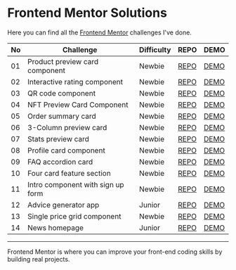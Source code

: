 # Frontend Mentor Solutions
Here you can find all the [Frontend Mentor](https://www.frontendmentor.io/) challenges I've done.

| No  | Challenge                         | Difficulty | REPO                                                                                                          | DEMO                                                                                                |
| --- | --------------------------------- | ---------- | ------------------------------------------------------------------------------------------------------------- | --------------------------------------------------------------------------------------------------- |
| 01  | Product preview card component    | Newbie     | [REPO](https://github.com/KellyCHI22/frontend-mentor-solutions/tree/main/01-product-preview-card-component)   | [DEMO](https://kellychi22.github.io/frontend-mentor-solutions//01-product-preview-card-component/)  |
| 02  | Interactive rating component      | Newbie     | [REPO](https://github.com/KellyCHI22/frontend-mentor-solutions/tree/main/02-interactive-rating-component)     | [DEMO](https://kellychi22.github.io/frontend-mentor-solutions/02-interactive-rating-component/)     |
| 03  | QR code component                 | Newbie     | [REPO](https://github.com/KellyCHI22/frontend-mentor-solutions/tree/main/03-qr-code-component)                | [DEMO](https://kellychi22.github.io/frontend-mentor-solutions/03-qr-code-component/)                |
| 04  | NFT Preview Card Component        | Newbie     | [REPO](https://github.com/KellyCHI22/frontend-mentor-solutions/tree/main/04-nft-preview-card-component)       | [DEMO](https://kellychi22.github.io/frontend-mentor-solutions/04-nft-preview-card-component/)       |
| 05  | Order summary card                | Newbie     | [REPO](https://github.com/KellyCHI22/frontend-mentor-solutions/tree/main/05-order-summary-component)          | [DEMO](https://kellychi22.github.io/frontend-mentor-solutions/05-order-summary-component/)          |
| 06  | 3-Column preview card             | Newbie     | [REPO](https://github.com/KellyCHI22/frontend-mentor-solutions/tree/main/06-3-column-preview-card)            | [DEMO](https://kellychi22.github.io/frontend-mentor-solutions/06-3-column-preview-card/)            |
| 07  | Stats preview card                | Newbie     | [REPO](https://github.com/KellyCHI22/frontend-mentor-solutions/tree/main/07-stats-preview-card)               | [DEMO](https://kellychi22.github.io/frontend-mentor-solutions/07-stats-preview-card/)               |
| 08  | Profile card component            | Newbie     | [REPO](https://github.com/KellyCHI22/frontend-mentor-solutions/tree/main/08-profile-card-component)           | [DEMO](https://kellychi22.github.io/frontend-mentor-solutions/08-profile-card-component/)           |
| 09  | FAQ accordion card                | Newbie     | [REPO](https://github.com/KellyCHI22/frontend-mentor-solutions/tree/main/09-faq-accordion-card)               | [DEMO](https://kellychi22.github.io/frontend-mentor-solutions/09-faq-accordion-card/)               |
| 10  | Four card feature section         | Newbie     | [REPO](https://github.com/KellyCHI22/frontend-mentor-solutions/tree/main/10-four-card-feature-section)        | [DEMO](https://kellychi22.github.io/frontend-mentor-solutions/10-four-card-feature-section/)        |
| 11  | Intro component with sign up form | Newbie     | [REPO](https://github.com/KellyCHI22/frontend-mentor-solutions/tree/main/11-intro-component-with-signup-form) | [DEMO](https://kellychi22.github.io/frontend-mentor-solutions/11-intro-component-with-signup-form/) |
| 12  | Advice generator app              | Junior     | [REPO](https://github.com/KellyCHI22/frontend-mentor-solutions/tree/main/12-advice-generator-app)             | [DEMO](https://kellychi22.github.io/frontend-mentor-solutions/12-advice-generator-app/)             |
| 13  | Single price grid component       | Newbie     | [REPO](https://github.com/KellyCHI22/frontend-mentor-solutions/tree/main/13-single-price-grid-component)      | [DEMO](https://kellychi22.github.io/frontend-mentor-solutions/13-single-price-grid-component/)      |
| 14  | News homepage                     | Junior     | [REPO](https://github.com/KellyCHI22/frontend-mentor-solutions/tree/main/14-news-homepage)                    | [DEMO](https://kellychi22.github.io/frontend-mentor-solutions/14-news-homepage/)                    |

-----------------------------

Frontend Mentor is where you can improve your front-end coding skills by building real projects.